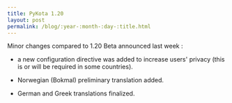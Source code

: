 ```yaml
---
title: PyKota 1.20
layout: post
permalink: /blog/:year-:month-:day-:title.html
---
```


Minor changes compared to 1.20 Beta announced last week :    
- a new configuration directive was added to increase users' privacy (this is or will be required in some countries).  
- Norwegian (Bokmal) preliminary translation added.  
- German and Greek translations finalized.
